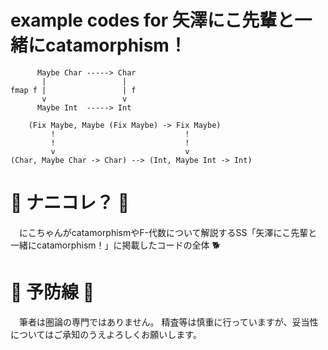 # example codes for 矢澤にこ先輩と一緒にcatamorphism！

```
      Maybe Char -----> Char
       |                 |
fmap f |                 | f
       v                 v
      Maybe Int  -----> Int

    (Fix Maybe, Maybe (Fix Maybe) -> Fix Maybe)
         !                             !
         !                             !
         v                             v
(Char, Maybe Char -> Char) --> (Int, Maybe Int -> Int)
```

# :diamond_shape_with_a_dot_inside: ナニコレ？ :diamond_shape_with_a_dot_inside:
　にこちゃんがcatamorphismやF-代数について解説するSS「矢澤にこ先輩と一緒にcatamorphism！」に掲載したコードの全体 :dog2:

# :pill: 予防線 :pill:
　筆者は圏論の専門ではありません。
精査等は慎重に行っていますが、妥当性についてはご承知のうえよろしくお願いします。

